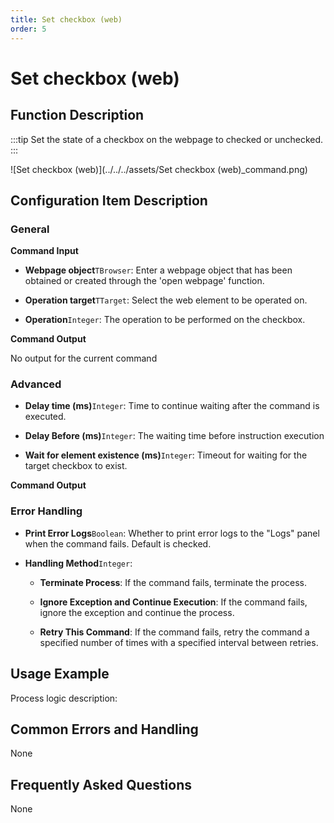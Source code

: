 ```yaml
---
title: Set checkbox (web)
order: 5
---
```


# Set checkbox (web)

## Function Description

:::tip 
Set the state of a checkbox on the webpage to checked or unchecked.
:::

![Set checkbox (web)](../../../assets/Set checkbox (web)_command.png)

## Configuration Item Description

### General

**Command Input**

- **Webpage object**`TBrowser`: Enter a webpage object that has been obtained or created through the 'open webpage' function.

- **Operation target**`TTarget`: Select the web element to be operated on.

- **Operation**`Integer`: The operation to be performed on the checkbox.


**Command Output**

No output for the current command

### Advanced

- **Delay time (ms)**`Integer`: Time to continue waiting after the command is executed.

- **Delay Before (ms)**`Integer`: The waiting time before instruction execution

- **Wait for element existence (ms)**`Integer`: Timeout for waiting for the target checkbox to exist.


**Command Output**

### Error Handling

- **Print Error Logs**`Boolean`: Whether to print error logs to the "Logs" panel when the command fails. Default is checked. 

- **Handling Method**`Integer`:

    - **Terminate Process**: If the command fails, terminate the process.

    - **Ignore Exception and Continue Execution**: If the command fails, ignore the exception and continue the process.

    - **Retry This Command**: If the command fails, retry the command a specified number of times with a specified interval between retries.

## Usage Example

Process logic description:

## Common Errors and Handling

None

## Frequently Asked Questions

None

